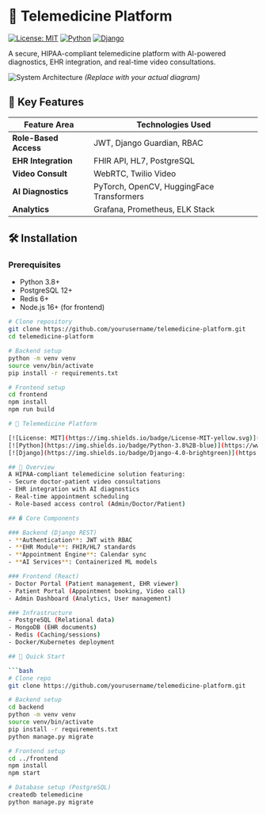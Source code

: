 # 🏥 Telemedicine Platform

[![License: MIT](https://img.shields.io/badge/License-MIT-yellow.svg)](https://opensource.org/licenses/MIT)
[![Python](https://img.shields.io/badge/Python-3.8%2B-blue)](https://www.python.org/)
[![Django](https://img.shields.io/badge/Django-4.0-brightgreen)](https://www.djangoproject.com/)

A secure, HIPAA-compliant telemedicine platform with AI-powered diagnostics, EHR integration, and real-time video consultations.

![System Architecture](docs/architecture.png) *(Replace with your actual diagram)*

## 🌟 Key Features

| Feature Area          | Technologies Used                          |
|-----------------------|-------------------------------------------|
| **Role-Based Access** | JWT, Django Guardian, RBAC                |
| **EHR Integration**   | FHIR API, HL7, PostgreSQL                 |
| **Video Consult**     | WebRTC, Twilio Video                      |
| **AI Diagnostics**    | PyTorch, OpenCV, HuggingFace Transformers |
| **Analytics**        | Grafana, Prometheus, ELK Stack            |

## 🛠️ Installation

### Prerequisites
- Python 3.8+
- PostgreSQL 12+
- Redis 6+
- Node.js 16+ (for frontend)

```bash
# Clone repository
git clone https://github.com/yourusername/telemedicine-platform.git
cd telemedicine-platform

# Backend setup
python -m venv venv
source venv/bin/activate
pip install -r requirements.txt

# Frontend setup
cd frontend
npm install
npm run build

# 🏥 Telemedicine Platform

[![License: MIT](https://img.shields.io/badge/License-MIT-yellow.svg)](https://opensource.org/licenses/MIT)
[![Python](https://img.shields.io/badge/Python-3.8%2B-blue)](https://www.python.org/)
[![Django](https://img.shields.io/badge/Django-4.0-brightgreen)](https://www.djangoproject.com/)

## 📌 Overview
A HIPAA-compliant telemedicine solution featuring:
- Secure doctor-patient video consultations
- EHR integration with AI diagnostics
- Real-time appointment scheduling
- Role-based access control (Admin/Doctor/Patient)

## � Core Components

### Backend (Django REST)
- **Authentication**: JWT with RBAC
- **EHR Module**: FHIR/HL7 standards
- **Appointment Engine**: Calendar sync
- **AI Services**: Containerized ML models

### Frontend (React)
- Doctor Portal (Patient management, EHR viewer)
- Patient Portal (Appointment booking, Video call)
- Admin Dashboard (Analytics, User management)

### Infrastructure
- PostgreSQL (Relational data)
- MongoDB (EHR documents)
- Redis (Caching/sessions)
- Docker/Kubernetes deployment

## 🚀 Quick Start

```bash
# Clone repo
git clone https://github.com/yourusername/telemedicine-platform.git

# Backend setup
cd backend
python -m venv venv
source venv/bin/activate
pip install -r requirements.txt
python manage.py migrate

# Frontend setup
cd ../frontend
npm install
npm start

# Database setup (PostgreSQL)
createdb telemedicine
python manage.py migrate
